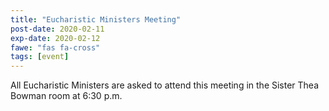 ```yaml
---
title: "Eucharistic Ministers Meeting"
post-date: 2020-02-11
exp-date: 2020-02-12
fawe: "fas fa-cross"
tags: [event]
---
```

All Eucharistic Ministers are asked to attend this meeting in the Sister Thea Bowman room at 6:30 p.m.